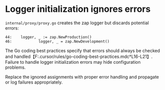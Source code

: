 # Logger initialization ignores errors

`internal/proxy/proxy.go` creates the zap logger but discards potential errors:
```
44:    logger, _ := zap.NewProduction()
46:            logger, _ = zap.NewDevelopment()
```
The Go coding best practices specify that errors should always be checked and handled【F:.cursor/rules/go-coding-best-practices.mdc†L16-L21】. Failure to handle logger initialization errors may hide configuration problems.

Replace the ignored assignments with proper error handling and propagate or log failures appropriately.
